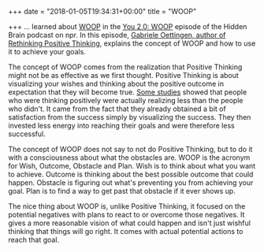+++
date = "2018-01-05T19:34:31+00:00"
title = "WOOP"

+++
... learned about [WOOP](http://woopmylife.org/) in the [You 2.0: WOOP](https://www.npr.org/2017/08/14/542426391/you-2-0-woop-there-it-is) episode of the Hidden Brain podcast on npr. In this episode, [Gabriele Oettingen, author of Rethinking Positive Thinking](https://www.amazon.com/Rethinking-Positive-Thinking-Science-Motivation/dp/1617230235/ref=as_sl_pc_tf_til?tag=grochat-20&linkCode=w00&linkId=fd1d1a5be884e5148c35dd7f4b50ef75&creativeASIN=1617230235), explains the concept of WOOP and how to use it to achieve your goals.

The concept of WOOP comes from the realization that Positive Thinking might not be as effective as we first thought. Positive Thinking is about visualizing your wishes and thinking about the positive outcome in expectation that they will become true. [Some studies](http://woopmylife.org/further/) showed that people who were thinking positively were actually realizing less than the people who didn't. It came from the fact that they already obtained a bit of satisfaction from the success simply by visualizing the success. They then invested less energy into reaching their goals and were therefore less successful.

The concept of WOOP does not say to not do Positive Thinking, but to do it with a consciousness about what the obstacles are. WOOP is the acronym for Wish, Outcome, Obstacle and Plan. Wish is to think about what you want to achieve. Outcome is thinking about the best possible outcome that could happen. Obstacle is figuring out what's preventing you from achieving your goal. Plan is to find a way to get past that obstacle if it ever shows up.

The nice thing about WOOP is, unlike Positive Thinking, it focused on the potential negatives with plans to react to or overcome those negatives. It gives a more reasonable vision of what could happen and isn't just wishful thinking that things will go right. It comes with actual potential actions to reach that goal.

